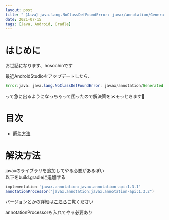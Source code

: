 ```yaml
---
layout: post
title: "【Java】java.lang.NoClassDefFoundError: javax/annotation/Generated"
date: 2021-07-15
tags: [Java, Android, Gradle]
---
```


# はじめに

お世話になります、hosochinです

最近AndroidStudioをアップデートしたら、

```java
Error:java: java.lang.NoClassDefFoundError: javax/annotation/Generated
```

って急に出るようになっちゃって困ったので解決策をメモっときます🍺

# 目次

- [解決方法](#解決方法)

# 解決方法

javaxのライブラリを追加してやる必要があるぽい  
以下をbuild.gradleに追加する

```gradle
implementation 'javax.annotation:javax.annotation-api:1.3.1'
annotationProcessor("javax.annotation:javax.annotation-api:1.3.2")
```

バージョンとかの詳細は[こちら](https://mvnrepository.com/artifact/javax.annotation/javax.annotation-api)ご覧ください  

annotationProcessorも入れてやる必要あり
